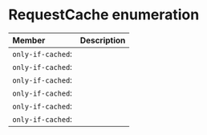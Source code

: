 # RequestCache enumeration


| Member	   | Description|
|:-------------|:-------|
|`only-if-cached`:       |  |
|`only-if-cached`:       |  |
|`only-if-cached`:       |  |
|`only-if-cached`:       |  |
|`only-if-cached`:       |  |
|`only-if-cached`:       |  |
